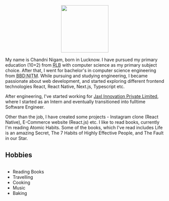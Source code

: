 <style>
    .wrapper{
       display:flex;
       justify-content:center;
       margin-top:1rem;
    }
    .image{
        height:150px;
        width:150px;
        object-fit: contain; 
    }
    .heading{
        margin:2rem 0rem;
    }
</style>

<div class='wrapper'>
  <img src='/chandni.jpg' class='image'/>
</div>

My name is Chandni Nigam, born in Lucknow. I have pursued my primary education (10+2) from <abbr title='Rani Laxmi Bai'>RLB</abbr> with computer science as my primary subject choice. After that, I went for bachelor's in computer science engineering from <abbr title='Babu Banarsi Das'>BBD:</abbr><abbr title="National Information Technology Management">NITM</abbr>.
While pursuing and studying engineering, I became passionate about web development, and started exploring different frontend technologies React, React Native, Next.js, Typescript etc.

After engineering, I've started working for <a href="https://jaxl.com/">Jaxl Innovation Private Limited</a>, where I started as an Intern and eventually transitioned into fulltime Software Engineer.

Other than the job, I have created some projects - Instagram clone (React Native), E-Commerce website (React.js) etc.
I like to read books, currently I'm reading Atomic Habits. Some of the books, which I've read includes Life is an amazing Secret, The 7 Habits of Highly Effective People, and The Fault in our Star.

<h2 class="heading">Hobbies</h2>

<ul class="card-wrapper">
    <li class="card">Reading Books</li>
    <li class="card">Travelling</li>
    <li class="card">Cooking</li>
    <li class="card">Music</li>
    <li class="card">Baking</li>
</ul>
